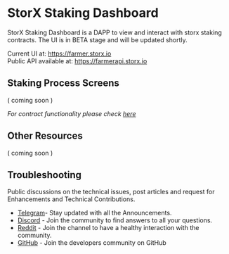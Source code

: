 # StorX Staking Dashboard

StorX Staking Dashboard is a DAPP to view and interact with storx staking contracts.
The UI is in BETA stage and will be updated shortly.  

Current UI at: https://farmer.storx.io  
Public API available at: https://farmerapi.storx.io

## Staking Process Screens

( coming soon )

_For contract functionality please check [here](https://github.com/StorXNetwork/storx-contracts#storx---staking)_

## Other Resources
  
( coming soon )  
  
## Troubleshooting

Public discussions on the technical issues, post articles and request for Enhancements and Technical Contributions. 

- [Telegram](https://t.me/StorXNetwork)- Stay updated with all the Announcements.
- [Discord](https://discord.gg/ha4Jufj2Nm) - Join the community to find answers to all your questions.
- [Reddit](https://www.reddit.com/r/StorXNetwork) - Join the channel to have a healthy interaction with the community.
- [GitHub](https://github.com/StorXNetwork) - Join the developers community on GitHub
